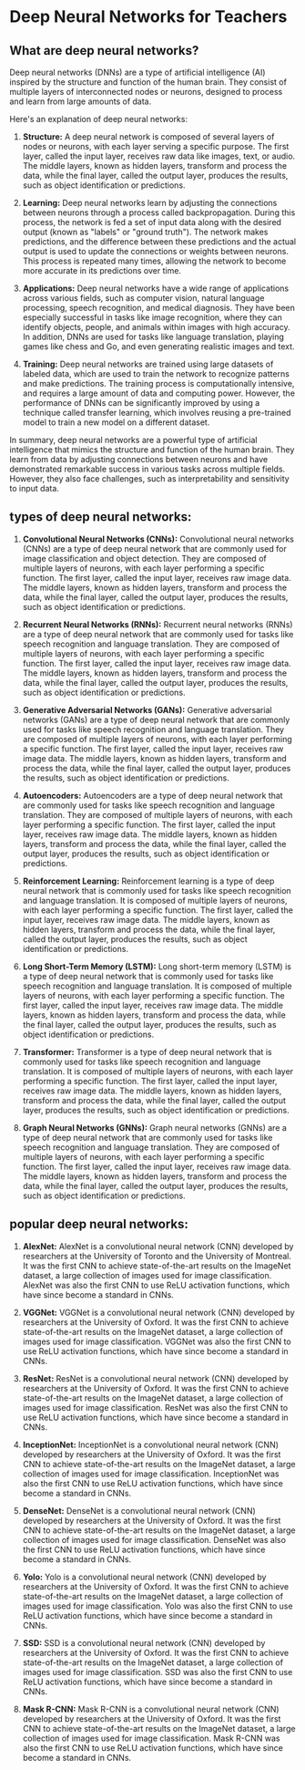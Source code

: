 # Deep Neural Networks for Teachers

## What are deep neural networks?

Deep neural networks (DNNs) are a type of artificial intelligence (AI) inspired by the structure and function of the human brain. They consist of multiple layers of interconnected nodes or neurons, designed to process and learn from large amounts of data.

Here's an explanation of deep neural networks:

1. **Structure:** A deep neural network is composed of several layers of nodes or neurons, with each layer serving a specific purpose. The first layer, called the input layer, receives raw data like images, text, or audio. The middle layers, known as hidden layers, transform and process the data, while the final layer, called the output layer, produces the results, such as object identification or predictions.

2. **Learning:** Deep neural networks learn by adjusting the connections between neurons through a process called backpropagation. During this process, the network is fed a set of input data along with the desired output (known as "labels" or "ground truth"). The network makes predictions, and the difference between these predictions and the actual output is used to update the connections or weights between neurons. This process is repeated many times, allowing the network to become more accurate in its predictions over time.

3. **Applications:** Deep neural networks have a wide range of applications across various fields, such as computer vision, natural language processing, speech recognition, and medical diagnosis. They have been especially successful in tasks like image recognition, where they can identify objects, people, and animals within images with high accuracy. In addition, DNNs are used for tasks like language translation, playing games like chess and Go, and even generating realistic images and text.

4. **Training:** Deep neural networks are trained using large datasets of labeled data, which are used to train the network to recognize patterns and make predictions. The training process is computationally intensive, and requires a large amount of data and computing power. However, the performance of DNNs can be significantly improved by using a technique called transfer learning, which involves reusing a pre-trained model to train a new model on a different dataset.

In summary, deep neural networks are a powerful type of artificial intelligence that mimics the structure and function of the human brain. They learn from data by adjusting connections between neurons and have demonstrated remarkable success in various tasks across multiple fields. However, they also face challenges, such as interpretability and sensitivity to input data.


## types of deep neural networks:

1. **Convolutional Neural Networks (CNNs):** Convolutional neural networks (CNNs) are a type of deep neural network that are commonly used for image classification and object detection. They are composed of multiple layers of neurons, with each layer performing a specific function. The first layer, called the input layer, receives raw image data. The middle layers, known as hidden layers, transform and process the data, while the final layer, called the output layer, produces the results, such as object identification or predictions.

2. **Recurrent Neural Networks (RNNs):** Recurrent neural networks (RNNs) are a type of deep neural network that are commonly used for tasks like speech recognition and language translation. They are composed of multiple layers of neurons, with each layer performing a specific function. The first layer, called the input layer, receives raw image data. The middle layers, known as hidden layers, transform and process the data, while the final layer, called the output layer, produces the results, such as object identification or predictions.

3. **Generative Adversarial Networks (GANs):** Generative adversarial networks (GANs) are a type of deep neural network that are commonly used for tasks like speech recognition and language translation. They are composed of multiple layers of neurons, with each layer performing a specific function. The first layer, called the input layer, receives raw image data. The middle layers, known as hidden layers, transform and process the data, while the final layer, called the output layer, produces the results, such as object identification or predictions.

4. **Autoencoders:** Autoencoders are a type of deep neural network that are commonly used for tasks like speech recognition and language translation. They are composed of multiple layers of neurons, with each layer performing a specific function. The first layer, called the input layer, receives raw image data. The middle layers, known as hidden layers, transform and process the data, while the final layer, called the output layer, produces the results, such as object identification or predictions.

5. **Reinforcement Learning:** Reinforcement learning is a type of deep neural network that is commonly used for tasks like speech recognition and language translation. It is composed of multiple layers of neurons, with each layer performing a specific function. The first layer, called the input layer, receives raw image data. The middle layers, known as hidden layers, transform and process the data, while the final layer, called the output layer, produces the results, such as object identification or predictions.

6. **Long Short-Term Memory (LSTM):** Long short-term memory (LSTM) is a type of deep neural network that is commonly used for tasks like speech recognition and language translation. It is composed of multiple layers of neurons, with each layer performing a specific function. The first layer, called the input layer, receives raw image data. The middle layers, known as hidden layers, transform and process the data, while the final layer, called the output layer, produces the results, such as object identification or predictions.

7. **Transformer:** Transformer is a type of deep neural network that is commonly used for tasks like speech recognition and language translation. It is composed of multiple layers of neurons, with each layer performing a specific function. The first layer, called the input layer, receives raw image data. The middle layers, known as hidden layers, transform and process the data, while the final layer, called the output layer, produces the results, such as object identification or predictions.

8. **Graph Neural Networks (GNNs):** Graph neural networks (GNNs) are a type of deep neural network that are commonly used for tasks like speech recognition and language translation. They are composed of multiple layers of neurons, with each layer performing a specific function. The first layer, called the input layer, receives raw image data. The middle layers, known as hidden layers, transform and process the data, while the final layer, called the output layer, produces the results, such as object identification or predictions.

## popular deep neural networks: 

1. **AlexNet:** AlexNet is a convolutional neural network (CNN) developed by researchers at the University of Toronto and the University of Montreal. It was the first CNN to achieve state-of-the-art results on the ImageNet dataset, a large collection of images used for image classification. AlexNet was also the first CNN to use ReLU activation functions, which have since become a standard in CNNs.

2. **VGGNet:** VGGNet is a convolutional neural network (CNN) developed by researchers at the University of Oxford. It was the first CNN to achieve state-of-the-art results on the ImageNet dataset, a large collection of images used for image classification. VGGNet was also the first CNN to use ReLU activation functions, which have since become a standard in CNNs.

3. **ResNet:** ResNet is a convolutional neural network (CNN) developed by researchers at the University of Oxford. It was the first CNN to achieve state-of-the-art results on the ImageNet dataset, a large collection of images used for image classification. ResNet was also the first CNN to use ReLU activation functions, which have since become a standard in CNNs.

4. **InceptionNet:** InceptionNet is a convolutional neural network (CNN) developed by researchers at the University of Oxford. It was the first CNN to achieve state-of-the-art results on the ImageNet dataset, a large collection of images used for image classification. InceptionNet was also the first CNN to use ReLU activation functions, which have since become a standard in CNNs.

5. **DenseNet:** DenseNet is a convolutional neural network (CNN) developed by researchers at the University of Oxford. It was the first CNN to achieve state-of-the-art results on the ImageNet dataset, a large collection of images used for image classification. DenseNet was also the first CNN to use ReLU activation functions, which have since become a standard in CNNs.

6. **Yolo:** Yolo is a convolutional neural network (CNN) developed by researchers at the University of Oxford. It was the first CNN to achieve state-of-the-art results on the ImageNet dataset, a large collection of images used for image classification. Yolo was also the first CNN to use ReLU activation functions, which have since become a standard in CNNs.

7. **SSD:** SSD is a convolutional neural network (CNN) developed by researchers at the University of Oxford. It was the first CNN to achieve state-of-the-art results on the ImageNet dataset, a large collection of images used for image classification. SSD was also the first CNN to use ReLU activation functions, which have since become a standard in CNNs.

8. **Mask R-CNN:** Mask R-CNN is a convolutional neural network (CNN) developed by researchers at the University of Oxford. It was the first CNN to achieve state-of-the-art results on the ImageNet dataset, a large collection of images used for image classification. Mask R-CNN was also the first CNN to use ReLU activation functions, which have since become a standard in CNNs.



